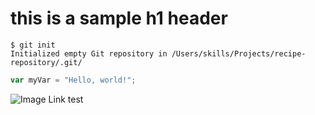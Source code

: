 # this is a sample h1 header
```
$ git init
Initialized empty Git repository in /Users/skills/Projects/recipe-repository/.git/
```
``` javascript
var myVar = "Hello, world!";
```
![Image Link test](https://octodex.github.com/images/yaktocat.png)
